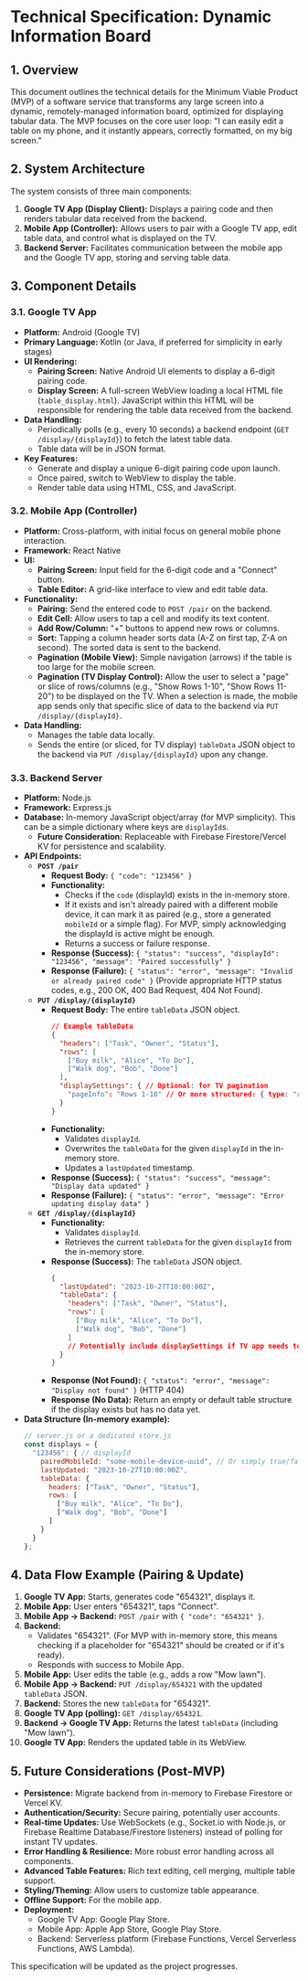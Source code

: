 # Technical Specification: Dynamic Information Board

## 1. Overview

This document outlines the technical details for the Minimum Viable Product (MVP) of a software service that transforms any large screen into a dynamic, remotely-managed information board, optimized for displaying tabular data. The MVP focuses on the core user loop: "I can easily edit a table on my phone, and it instantly appears, correctly formatted, on my big screen."

## 2. System Architecture

The system consists of three main components:

1.  **Google TV App (Display Client):** Displays a pairing code and then renders tabular data received from the backend.
2.  **Mobile App (Controller):** Allows users to pair with a Google TV app, edit table data, and control what is displayed on the TV.
3.  **Backend Server:** Facilitates communication between the mobile app and the Google TV app, storing and serving table data.

## 3. Component Details

### 3.1. Google TV App

*   **Platform:** Android (Google TV)
*   **Primary Language:** Kotlin (or Java, if preferred for simplicity in early stages)
*   **UI Rendering:**
    *   **Pairing Screen:** Native Android UI elements to display a 6-digit pairing code.
    *   **Display Screen:** A full-screen WebView loading a local HTML file (`table_display.html`). JavaScript within this HTML will be responsible for rendering the table data received from the backend.
*   **Data Handling:**
    *   Periodically polls (e.g., every 10 seconds) a backend endpoint (`GET /display/{displayId}`) to fetch the latest table data.
    *   Table data will be in JSON format.
*   **Key Features:**
    *   Generate and display a unique 6-digit pairing code upon launch.
    *   Once paired, switch to WebView to display the table.
    *   Render table data using HTML, CSS, and JavaScript.

### 3.2. Mobile App (Controller)

*   **Platform:** Cross-platform, with initial focus on general mobile phone interaction.
*   **Framework:** React Native
*   **UI:**
    *   **Pairing Screen:** Input field for the 6-digit code and a "Connect" button.
    *   **Table Editor:** A grid-like interface to view and edit table data.
*   **Functionality:**
    *   **Pairing:** Send the entered code to `POST /pair` on the backend.
    *   **Edit Cell:** Allow users to tap a cell and modify its text content.
    *   **Add Row/Column:** "+" buttons to append new rows or columns.
    *   **Sort:** Tapping a column header sorts data (A-Z on first tap, Z-A on second). The sorted data is sent to the backend.
    *   **Pagination (Mobile View):** Simple navigation (arrows) if the table is too large for the mobile screen.
    *   **Pagination (TV Display Control):** Allow the user to select a "page" or slice of rows/columns (e.g., "Show Rows 1-10", "Show Rows 11-20") to be displayed on the TV. When a selection is made, the mobile app sends only that specific slice of data to the backend via `PUT /display/{displayId}`.
*   **Data Handling:**
    *   Manages the table data locally.
    *   Sends the entire (or sliced, for TV display) `tableData` JSON object to the backend via `PUT /display/{displayId}` upon any change.

### 3.3. Backend Server

*   **Platform:** Node.js
*   **Framework:** Express.js
*   **Database:** In-memory JavaScript object/array (for MVP simplicity). This can be a simple dictionary where keys are `displayId`s.
    *   **Future Consideration:** Replaceable with Firebase Firestore/Vercel KV for persistence and scalability.
*   **API Endpoints:**
    *   **`POST /pair`**
        *   **Request Body:** `{ "code": "123456" }`
        *   **Functionality:**
            *   Checks if the `code` (displayId) exists in the in-memory store.
            *   If it exists and isn't already paired with a different mobile device, it can mark it as paired (e.g., store a generated `mobileId` or a simple flag). For MVP, simply acknowledging the displayId is active might be enough.
            *   Returns a success or failure response.
        *   **Response (Success):** `{ "status": "success", "displayId": "123456", "message": "Paired successfully" }`
        *   **Response (Failure):** `{ "status": "error", "message": "Invalid or already paired code" }` (Provide appropriate HTTP status codes, e.g., 200 OK, 400 Bad Request, 404 Not Found).
    *   **`PUT /display/{displayId}`**
        *   **Request Body:** The entire `tableData` JSON object.
            ```json
            // Example tableData
            {
              "headers": ["Task", "Owner", "Status"],
              "rows": [
                ["Buy milk", "Alice", "To Do"],
                ["Walk dog", "Bob", "Done"]
              ],
              "displaySettings": { // Optional: for TV pagination
                "pageInfo": "Rows 1-10" // Or more structured: { type: "rows", start: 0, count: 10 }
              }
            }
            ```
        *   **Functionality:**
            *   Validates `displayId`.
            *   Overwrites the `tableData` for the given `displayId` in the in-memory store.
            *   Updates a `lastUpdated` timestamp.
        *   **Response (Success):** `{ "status": "success", "message": "Display data updated" }`
        *   **Response (Failure):** `{ "status": "error", "message": "Error updating display data" }`
    *   **`GET /display/{displayId}`**
        *   **Functionality:**
            *   Validates `displayId`.
            *   Retrieves the current `tableData` for the given `displayId` from the in-memory store.
        *   **Response (Success):** The `tableData` JSON object.
            ```json
            {
              "lastUpdated": "2023-10-27T10:00:00Z",
              "tableData": {
                "headers": ["Task", "Owner", "Status"],
                "rows": [
                  ["Buy milk", "Alice", "To Do"],
                  ["Walk dog", "Bob", "Done"]
                ]
                // Potentially include displaySettings if TV app needs to be aware of pagination
              }
            }
            ```
        *   **Response (Not Found):** `{ "status": "error", "message": "Display not found" }` (HTTP 404)
        *   **Response (No Data):** Return an empty or default table structure if the display exists but has no data yet.
*   **Data Structure (In-memory example):**
    ```javascript
    // server.js or a dedicated store.js
    const displays = {
      "123456": { // displayId
        pairedMobileId: "some-mobile-device-uuid", // Or simply true/false
        lastUpdated: "2023-10-27T10:00:00Z",
        tableData: {
          headers: ["Task", "Owner", "Status"],
          rows: [
            ["Buy milk", "Alice", "To Do"],
            ["Walk dog", "Bob", "Done"]
          ]
        }
      }
    };
    ```

## 4. Data Flow Example (Pairing & Update)

1.  **Google TV App:** Starts, generates code "654321", displays it.
2.  **Mobile App:** User enters "654321", taps "Connect".
3.  **Mobile App -> Backend:** `POST /pair` with `{ "code": "654321" }`.
4.  **Backend:**
    *   Validates "654321". (For MVP with in-memory store, this means checking if a placeholder for "654321" should be created or if it's ready).
    *   Responds with success to Mobile App.
5.  **Mobile App:** User edits the table (e.g., adds a row "Mow lawn").
6.  **Mobile App -> Backend:** `PUT /display/654321` with the updated `tableData` JSON.
7.  **Backend:** Stores the new `tableData` for "654321".
8.  **Google TV App (polling):** `GET /display/654321`.
9.  **Backend -> Google TV App:** Returns the latest `tableData` (including "Mow lawn").
10. **Google TV App:** Renders the updated table in its WebView.

## 5. Future Considerations (Post-MVP)

*   **Persistence:** Migrate backend from in-memory to Firebase Firestore or Vercel KV.
*   **Authentication/Security:** Secure pairing, potentially user accounts.
*   **Real-time Updates:** Use WebSockets (e.g., Socket.io with Node.js, or Firebase Realtime Database/Firestore listeners) instead of polling for instant TV updates.
*   **Error Handling & Resilience:** More robust error handling across all components.
*   **Advanced Table Features:** Rich text editing, cell merging, multiple table support.
*   **Styling/Theming:** Allow users to customize table appearance.
*   **Offline Support:** For the mobile app.
*   **Deployment:**
    *   Google TV App: Google Play Store.
    *   Mobile App: Apple App Store, Google Play Store.
    *   Backend: Serverless platform (Firebase Functions, Vercel Serverless Functions, AWS Lambda).

This specification will be updated as the project progresses.
